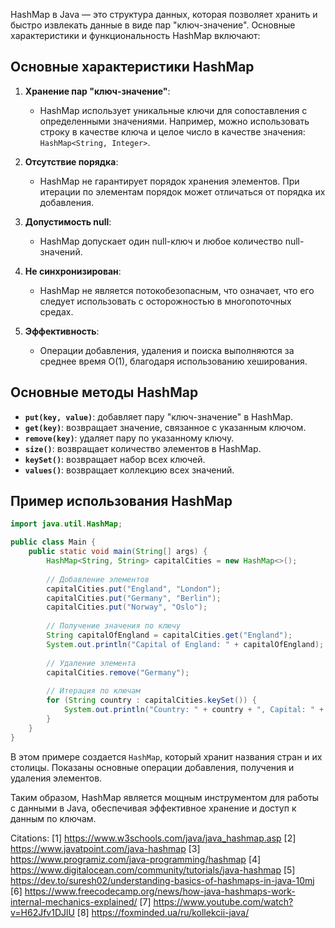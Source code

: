 HashMap в Java — это структура данных, которая позволяет хранить и быстро извлекать данные в виде пар "ключ-значение". Основные характеристики и функциональность HashMap включают:

## Основные характеристики HashMap

1. **Хранение пар "ключ-значение"**:
   - HashMap использует уникальные ключи для сопоставления с определенными значениями. Например, можно использовать строку в качестве ключа и целое число в качестве значения: `HashMap<String, Integer>`.

2. **Отсутствие порядка**:
   - HashMap не гарантирует порядок хранения элементов. При итерации по элементам порядок может отличаться от порядка их добавления.

3. **Допустимость null**:
   - HashMap допускает один null-ключ и любое количество null-значений.

4. **Не синхронизирован**:
   - HashMap не является потокобезопасным, что означает, что его следует использовать с осторожностью в многопоточных средах.

5. **Эффективность**:
   - Операции добавления, удаления и поиска выполняются за среднее время O(1), благодаря использованию хеширования.

## Основные методы HashMap

- **`put(key, value)`**: добавляет пару "ключ-значение" в HashMap.
- **`get(key)`**: возвращает значение, связанное с указанным ключом.
- **`remove(key)`**: удаляет пару по указанному ключу.
- **`size()`**: возвращает количество элементов в HashMap.
- **`keySet()`**: возвращает набор всех ключей.
- **`values()`**: возвращает коллекцию всех значений.

## Пример использования HashMap

```java
import java.util.HashMap;

public class Main {
    public static void main(String[] args) {
        HashMap<String, String> capitalCities = new HashMap<>();
        
        // Добавление элементов
        capitalCities.put("England", "London");
        capitalCities.put("Germany", "Berlin");
        capitalCities.put("Norway", "Oslo");
        
        // Получение значения по ключу
        String capitalOfEngland = capitalCities.get("England");
        System.out.println("Capital of England: " + capitalOfEngland);
        
        // Удаление элемента
        capitalCities.remove("Germany");
        
        // Итерация по ключам
        for (String country : capitalCities.keySet()) {
            System.out.println("Country: " + country + ", Capital: " + capitalCities.get(country));
        }
    }
}
```

В этом примере создается `HashMap`, который хранит названия стран и их столицы. Показаны основные операции добавления, получения и удаления элементов.

Таким образом, HashMap является мощным инструментом для работы с данными в Java, обеспечивая эффективное хранение и доступ к данным по ключам.

Citations:
[1] https://www.w3schools.com/java/java_hashmap.asp
[2] https://www.javatpoint.com/java-hashmap
[3] https://www.programiz.com/java-programming/hashmap
[4] https://www.digitalocean.com/community/tutorials/java-hashmap
[5] https://dev.to/suresh02/understanding-basics-of-hashmaps-in-java-10mj
[6] https://www.freecodecamp.org/news/how-java-hashmaps-work-internal-mechanics-explained/
[7] https://www.youtube.com/watch?v=H62Jfv1DJlU
[8] https://foxminded.ua/ru/kollekcii-java/